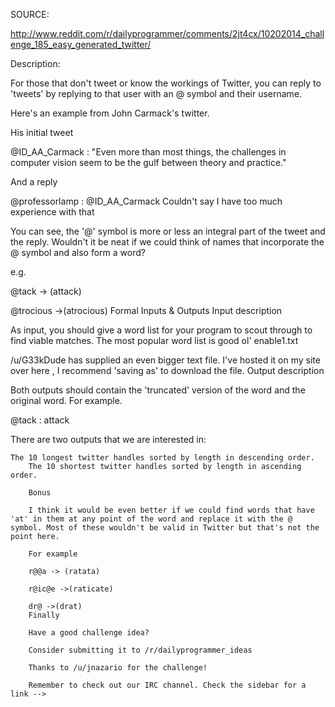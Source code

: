 SOURCE:

http://www.reddit.com/r/dailyprogrammer/comments/2jt4cx/10202014_challenge_185_easy_generated_twitter/

Description:

For those that don't tweet or know the workings of Twitter, you can reply to 'tweets' by replying to that user with an @ symbol and their username.

Here's an example from John Carmack's twitter.

His initial tweet

@ID_AA_Carmack : "Even more than most things, the challenges in computer vision seem to be the gulf between theory and practice."

And a reply

@professorlamp : @ID_AA_Carmack Couldn't say I have too much experience with that

You can see, the '@' symbol is more or less an integral part of the tweet and the reply. Wouldn't it be neat if we could think of names that incorporate the @ symbol and also form a word?

e.g.

@tack -> (attack)

@trocious ->(atrocious)
Formal Inputs & Outputs
Input description

As input, you should give a word list for your program to scout through to find viable matches. The most popular word list is good ol' enable1.txt

/u/G33kDude has supplied an even bigger text file. I've hosted it on my site over here , I recommend 'saving as' to download the file.
Output description

Both outputs should contain the 'truncated' version of the word and the original word. For example.

@tack : attack

There are two outputs that we are interested in:

    The 10 longest twitter handles sorted by length in descending order.
        The 10 shortest twitter handles sorted by length in ascending order.

        Bonus

        I think it would be even better if we could find words that have 'at' in them at any point of the word and replace it with the @ symbol. Most of these wouldn't be valid in Twitter but that's not the point here.

        For example

        r@@a -> (ratata)

        r@ic@e ->(raticate)

        dr@ ->(drat)
        Finally

        Have a good challenge idea?

        Consider submitting it to /r/dailyprogrammer_ideas

        Thanks to /u/jnazario for the challenge!

        Remember to check out our IRC channel. Check the sidebar for a link -->
